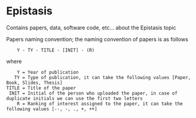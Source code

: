 # Epistasis
Contains papers, data, software code, etc... about the Epistasis topic

Papers naming convention; the naming convention of papers is as follows

        Y - TY - TITLE - [INIT] - (R)

where

        Y = Year of publication
       TY = Type of publication, it can take the following values [Paper, Book, Slides, Thesis]
    TITLE = Title of the paper
     INIT = Initial of the person who uploaded the paper, in case of duplicate initials we can use the first two letters
        R = Ranking of interest assigned to the paper, it can take the following values [--, -, ., +, ++]

